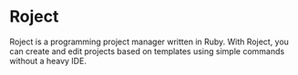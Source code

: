 # Roject
Roject is a programming project manager written in Ruby. With Roject, you can create and edit projects based on templates using simple commands without a heavy IDE.
